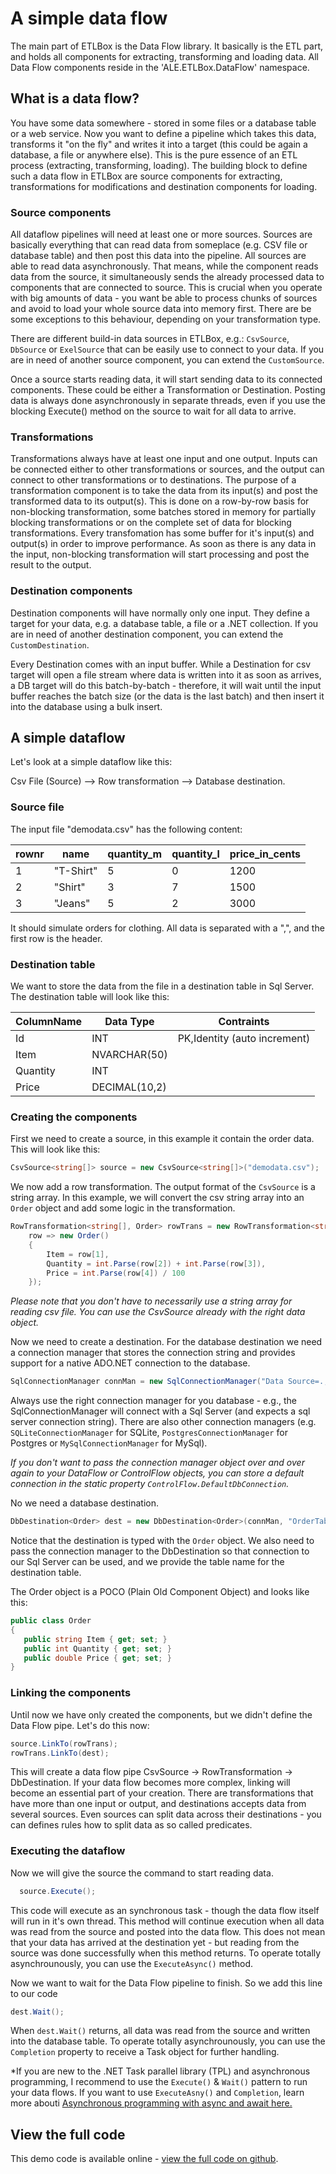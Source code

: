 ﻿# A simple data flow

The main part of ETLBox is the Data Flow library. It basically is the ETL part, and holds all components
for extracting, transforming and loading data.  All Data Flow components reside in the 'ALE.ETLBox.DataFlow' namespace.

## What is a data flow?

You have some data somewhere - stored in some files or a database table or a web service. 
Now you want to define a pipeline which takes this data, transforms it "on the fly" and writes it into a target 
(this could be again a database, a file or anywhere else). 
This is the pure essence of an ETL process (extracting, transforming, loading).
The building block to define such a data flow in ETLBox are source components for extracting, transformations for modifications
and destination components for loading.

### Source components

All dataflow pipelines will need at least one or more sources. Sources are basically everything that can read data from someplace 
(e.g. CSV file or database table) and then post this data into the pipeline. All sources are able to read data asynchronously. 
That means, while the component reads data from the source, it simultaneously sends the already processed data to components that are connected to source.
This is crucial when you operate with big amounts of data - you want be able to process chunks of sources and avoid to load your whole source data into memory first. 
There are be some exceptions to this behaviour, depending on your transformation type. 

There are different build-in data sources in ETLBox, e.g.: `CsvSource`, `DbSource` or `ExelSource` that can be easily use to connect to your data. 
If you are in need of another source component, you can extend the `CustomSource`. 

Once a source starts reading data, it will start sending data to its connected components. These could be either a Transformation or Destination.
Posting data is always done asynchronously in separate threads, even if you use the blocking Execute() method on the source to wait for all data to arrive.  

### Transformations

Transformations always have at least one input and one output. Inputs can be connected either to other transformations or 
sources, and the output can connect to other transformations or to destinations. 
The purpose of a transformation component is to take the data from its input(s) and post the transformed data to its output(s). 
This is done on a row-by-row basis for non-blocking transformation, some batches stored in memory for partially blocking transformations 
or on the complete set of data for blocking transformations.
Every transfomation has some buffer for it's input(s) and output(s) in order to improve performance. 
As soon as there is any data in the input, non-blocking transformation will start processing and post the result to the output. 

### Destination components 

Destination components will have normally only one input. They define a target for your data, e.g. a database table, a file or a .NET collection.
If you are in need of another destination component, you can extend the `CustomDestination`.

Every Destination comes with an input buffer. While a Destination for csv target will open a file stream where data is written into it as soon as arrives, 
a DB target will do this batch-by-batch - therefore,  it will wait until the input buffer reaches the batch size (or the data is the last batch) and then insert 
it into the database using a bulk insert. 

## A simple dataflow

Let's look at a simple dataflow like this:

Csv File (Source) --> Row transformation --> Database destination.

### Source file

The input file "demodata.csv"  has the following content:

rownr|name|quantity_m|quantity_l|price_in_cents
-----|----|----------|----------|--------------
1|"T-Shirt"|5|0|1200
2|"Shirt"|3|7|1500
3|"Jeans"|5|2|3000

It should simulate orders for clothing. All data is separated with a ",", and the first row is the header. 

### Destination table

We want to store the data from the file in a destination table in Sql Server. 
The destination table will look like this:

ColumnName|Data Type|Contraints
----------|---------|----------
Id|INT|PK,Identity (auto increment)
Item|NVARCHAR(50)|
Quantity|INT|
Price|DECIMAL(10,2)|

### Creating the components 

First we need to create a source, in this example it contain the order data. This will look like this:

```C#
CsvSource<string[]> source = new CsvSource<string[]>("demodata.csv");
```

We now add a row transformation. The output format of the `CsvSource` is a string array. In this example, 
we will convert the csv string array into an `Order` object and add some logic in the transformation.

```C#
RowTransformation<string[], Order> rowTrans = new RowTransformation<string[], Order>(
    row => new Order()
    {
        Item = row[1],
        Quantity = int.Parse(row[2]) + int.Parse(row[3]),
        Price = int.Parse(row[4]) / 100
    });
```

*Please note that you don't have to necessarily use a string array for reading csv file. You can use the CsvSource
already with the right data object.*

Now we need to create a destination. For the database destination we need a connection manager that stores
the connection string and provides support for a native ADO.NET connection to the database.

```C#
SqlConnectionManager connMan = new SqlConnectionManager("Data Source=.;Initial Catalog=demo;Integrated Security=false;User=sa;password=reallyStrongPwd123");
```

Always use the right connection manager for you database - e.g., the SqlConnectionManager will connect with 
a Sql Server (and expects a sql server connection string). There are also other connection managers
(e.g. `SQLiteConnectionManager` for SQLite, `PostgresConnectionManager` for Postgres or `MySqlConnectionManager`
for MySql).

*If you don't want to pass the connection manager object over and over again to your DataFlow or ControlFlow objects,
you can store a default connection in the static property `ControlFlow.DefaultDbConnection`.*

No we need a database destination.

```C#
DbDestination<Order> dest = new DbDestination<Order>(connMan, "OrderTable");
```

Notice that the destination is typed with the `Order` object. 
We also need to pass the connection manager to the DbDestination so that connection to our Sql Server can be used, 
and we provide the table name for the destination table. 

The Order object is a POCO (Plain Old Component Object) and looks like this:

 ```C#
public class Order
{
    public string Item { get; set; }
    public int Quantity { get; set; }
    public double Price { get; set; }
}
```

### Linking the components

Until now we have only created the components, but we didn't define the Data Flow pipe. Let's do this now:

```C#
source.LinkTo(rowTrans);
rowTrans.LinkTo(dest);
```

This will create a data  flow pipe CsvSource -> RowTransformation -> DbDestination. If your data flow becomes more complex, linking will 
become an essential part of your creation. There are transformations that have more than one input or output, and destinations accepts data from 
several sources. Even sources can split data across their destinations - you can defines rules how to split data as so called predicates. 

### Executing the dataflow

Now we will give the source the command to start reading data. 

```C#
  source.Execute();
``` 

This code will execute as an synchronous task - though the data flow itself will run in it's own thread.
This method will continue execution when all data was read from the source and posted into the data flow. This does not mean that your data has arrived at the destination
yet - but reading from the source was done successfully when this method returns. To operate totally asynchrounously, you can use the `ExecuteAsync()` method. 


Now we want to wait for the Data Flow pipeline to finish. So we add this line to our code

```C#
dest.Wait();
```

When `dest.Wait()` returns, all data was read from the source and written into the database table.  To operate totally asynchrounously, you can use the `Completion` property to 
receive a Task object for further handling. 

*If you are new to the .NET Task parallel library (TPL) and asynchronous programming, I recommend to use the `Execute()` & `Wait()` pattern to run your data flows. 
If you want to use `ExecuteAsny()` and `Completion`, learn more abouti [Asynchronous programming with async and await here.](https://docs.microsoft.com/en-us/dotnet/csharp/programming-guide/concepts/async/)

## View the full code

This demo code is available online - [view the full code on github](https://github.com/roadrunnerlenny/etlboxdemo/tree/master/SimpleFlow).
